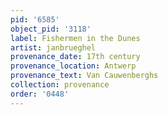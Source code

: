 ```yaml
---
pid: '6585'
object_pid: '3118'
label: Fishermen in the Dunes
artist: janbrueghel
provenance_date: 17th century
provenance_location: Antwerp
provenance_text: Van Cauwenberghs
collection: provenance
order: '0448'
---
```

